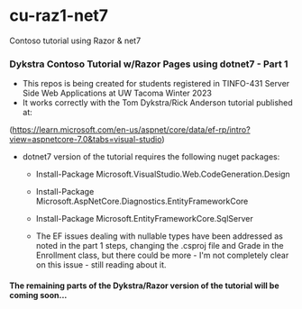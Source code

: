 # cu-raz1-net7
Contoso tutorial using Razor &amp; net7
### Dykstra Contoso Tutorial w/Razor Pages using dotnet7 - Part 1
- This repos is being created for students registered in TINFO-431 Server Side Web Applications at UW Tacoma Winter 2023
- It works correctly with the Tom Dykstra/Rick Anderson tutorial published at:

(https://learn.microsoft.com/en-us/aspnet/core/data/ef-rp/intro?view=aspnetcore-7.0&tabs=visual-studio)

- dotnet7 version of the tutorial requires the following nuget packages:
  - Install-Package Microsoft.VisualStudio.Web.CodeGeneration.Design
  - Install-Package Microsoft.AspNetCore.Diagnostics.EntityFrameworkCore
  - Install-Package Microsoft.EntityFrameworkCore.SqlServer

  - The EF issues dealing with nullable types have been addressed as noted in the part 1 steps, changing the .csproj file and Grade in the Enrollment class, but there could be more - I'm not completely clear on this issue - still reading about it.
#### The remaining parts of the Dykstra/Razor version of the tutorial will be coming soon...

